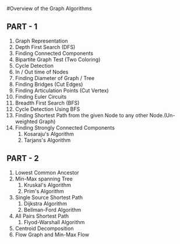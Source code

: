 
#Overview of the Graph Algorithms

## PART - 1
1. Graph Representation
2. Depth First Search (DFS)
3. Finding Connected Components
4. Bipartite Graph Test (Two Coloring)
5. Cycle Detection
6. In / Out time of Nodes
7. Finding Diameter of Graph / Tree
8. Finding Bridges (Cut Edges)
9. Finding Articulation Points (Cut Vertex)
10. Finding Euler Circuits
11. Breadth First Search (BFS)
12. Cycle Detection Using BFS
13. Finding Shortest Path from the given Node to any other Node.(Un-weighted Graph)
14. Finding Strongly Connected Components
    1.  Kosaraju's Algorithm
    2.  Tarjans's Algorithm
    
## PART - 2
1. Lowest Common Ancestor
2. Min-Max spanning Tree
	1. Kruskal's Algorithm
	2. Prim's Algorithm
3. Single Source Shortest Path
	1. Dijkstra Algorithm
	2. Bellman-Ford Algorithm
4. All Pairs Shortest Path
	1. Flyod-Warshall Algorithm
5. Centroid Decomposition
6. Flow Graph and Min-Max Flow
